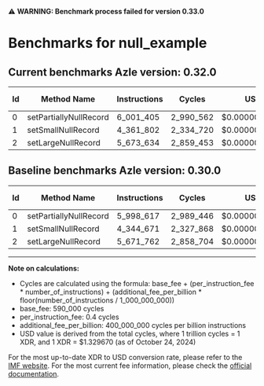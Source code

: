 ⚠️ **WARNING: Benchmark process failed for version 0.33.0**

# Benchmarks for null_example

## Current benchmarks Azle version: 0.32.0

| Id  | Method Name            | Instructions | Cycles    | USD           | USD/Million Calls | Change                           |
| --- | ---------------------- | ------------ | --------- | ------------- | ----------------- | -------------------------------- |
| 0   | setPartiallyNullRecord | 6_001_405    | 2_990_562 | $0.0000039765 | $3.97             | <font color="red">+2_788</font>  |
| 1   | setSmallNullRecord     | 4_361_802    | 2_334_720 | $0.0000031044 | $3.10             | <font color="red">+17_131</font> |
| 2   | setLargeNullRecord     | 5_673_634    | 2_859_453 | $0.0000038021 | $3.80             | <font color="red">+1_872</font>  |

## Baseline benchmarks Azle version: 0.30.0

| Id  | Method Name            | Instructions | Cycles    | USD           | USD/Million Calls |
| --- | ---------------------- | ------------ | --------- | ------------- | ----------------- |
| 0   | setPartiallyNullRecord | 5_998_617    | 2_989_446 | $0.0000039750 | $3.97             |
| 1   | setSmallNullRecord     | 4_344_671    | 2_327_868 | $0.0000030953 | $3.09             |
| 2   | setLargeNullRecord     | 5_671_762    | 2_858_704 | $0.0000038011 | $3.80             |

---

**Note on calculations:**

- Cycles are calculated using the formula: base_fee + (per_instruction_fee \* number_of_instructions) + (additional_fee_per_billion \* floor(number_of_instructions / 1_000_000_000))
- base_fee: 590_000 cycles
- per_instruction_fee: 0.4 cycles
- additional_fee_per_billion: 400_000_000 cycles per billion instructions
- USD value is derived from the total cycles, where 1 trillion cycles = 1 XDR, and 1 XDR = $1.329670 (as of October 24, 2024)

For the most up-to-date XDR to USD conversion rate, please refer to the [IMF website](https://www.imf.org/external/np/fin/data/rms_sdrv.aspx).
For the most current fee information, please check the [official documentation](https://internetcomputer.org/docs/current/developer-docs/gas-cost#execution).
